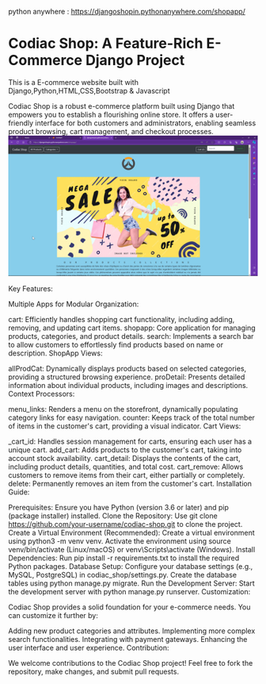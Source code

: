 python anywhere : https://djangoshopin.pythonanywhere.com/shopapp/

# Codiac Shop: A Feature-Rich E-Commerce Django Project
This is a E-commerce website built with Django,Python,HTML,CSS,Bootstrap & Javascript 

Codiac Shop is a robust e-commerce platform built using Django that empowers you to establish a flourishing online store. It offers a user-friendly interface for both customers and administrators, enabling seamless product browsing, cart management, and checkout processes.
![screenshot](screenshot/home.png)

Key Features:

Multiple Apps for Modular Organization:

cart: Efficiently handles shopping cart functionality, including adding, removing, and updating cart items.
shopapp: Core application for managing products, categories, and product details.
search: Implements a search bar to allow customers to effortlessly find products based on name or description.
ShopApp Views:

allProdCat: Dynamically displays products based on selected categories, providing a structured browsing experience.
proDetail: Presents detailed information about individual products, including images and descriptions.
Context Processors:

menu_links: Renders a menu on the storefront, dynamically populating category links for easy navigation.
counter: Keeps track of the total number of items in the customer's cart, providing a visual indicator.
Cart Views:

_cart_id: Handles session management for carts, ensuring each user has a unique cart.
add_cart: Adds products to the customer's cart, taking into account stock availability.
cart_detail: Displays the contents of the cart, including product details, quantities, and total cost.
cart_remove: Allows customers to remove items from their cart, either partially or completely.
delete: Permanently removes an item from the customer's cart.
Installation Guide:

Prerequisites: Ensure you have Python (version 3.6 or later) and pip (package installer) installed.
Clone the Repository: Use git clone https://github.com/your-username/codiac-shop.git to clone the project.
Create a Virtual Environment (Recommended):
Create a virtual environment using python3 -m venv venv.
Activate the environment using source venv/bin/activate (Linux/macOS) or venv\Scripts\activate (Windows).
Install Dependencies: Run pip install -r requirements.txt to install the required Python packages.
Database Setup:
Configure your database settings (e.g., MySQL, PostgreSQL) in codiac_shop/settings.py.
Create the database tables using python manage.py migrate.
Run the Development Server: Start the development server with python manage.py runserver.
Customization:

Codiac Shop provides a solid foundation for your e-commerce needs. You can customize it further by:

Adding new product categories and attributes.
Implementing more complex search functionalities.
Integrating with payment gateways.
Enhancing the user interface and user experience.
Contribution:

We welcome contributions to the Codiac Shop project! Feel free to fork the repository, make changes, and submit pull requests.
